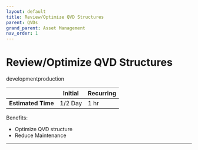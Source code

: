 ```yaml
---
layout: default
title: Review/Optimize QVD Structures
parent: QVDs
grand_parent: Asset Management
nav_order: 1
---
```


# Review/Optimize QVD Structures

<span class="label dev">development</span><span class="label prod">production</span>

|                                  		                    | Initial  | Recurring  |
|---------------------------------------------------------|----------|------------|
| <i class="far fa-clock fa-sm"></i> **Estimated Time**   | 1/2 Day  | 1 hr       |

Benefits:

  - Optimize QVD structure
  - Reduce Maintenance
  
-------------------------
